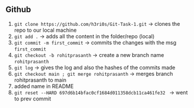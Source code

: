 ## Github


1) `git clone https://github.com/h3ri0s/Git-Task-1.git` -> clones the repo to our local machine 
2) `git add .` -> adds all the content in the folder/repo (local)
3) `git commit -m first_commit` -> commits the changes with the msg `first_commit`
4) `git checkout -b rohitprasanth` -> create a new branch name `rohitprasanth`
5) `git log` -> gives the log and also the hashes of the commits made
6) `git checkout main ; git merge rohitprasanth` -> merges branch rohitprasanth to main 
7) added name in README
8) `git reset --HARD 697d6b14bfac0cf1684d011358dcb11ca461fe32 ` -> went to prev commit 

